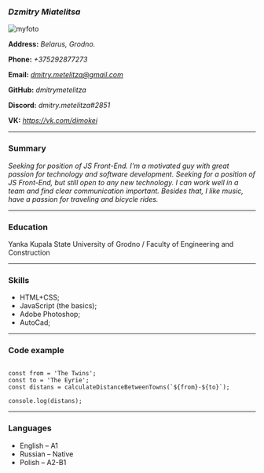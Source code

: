 ### _**Dzmitry Miatelitsa**_

![myfoto](https://psv4.userapi.com/c537232/u10426420/docs/d49/2675e492266a/Foto_CV_superMini.jpg?extra=ajjPRnr82m3kilLtwoqfr_8bz_sKZDqdVhG3fpQ4FtwOrBQevUBE9Q7vd4VMwZoy1otssxS8hH5ExteCohquoS2i6jRfa1EQsTw3Ns5aNjBQq4F80l6K3qX-K4nxYgJgt79nA6oj8Nq7SM8ZcNj2sx8g6A)

**Address:**
*Belarus, Grodno.* 

**Phone:**
*+375292877273*

**Email:**
*dmitry.metelitza@gmail.com*

**GitHub:**
*dmitrymetelitza*

**Discord:**
*dmitry.metelitza#2851*

**VK:**
*https://vk.com/dimokei*
___
### **Summary** 
*Seeking for position of JS Front-End. I'm a motivated guy with 
great passion for technology and software development. Seeking 
for a position of JS Front-End, but still open to any new 
technology. I сan work well in a team and find clear 
communication important. 
Besides that, I like music, have a passion for traveling and bicycle 
rides.* 
___
### **Education**
Yanka Kupala State University of Grodno / Faculty of Engineering and Construction
___
### **Skills**
* HTML+CSS;
* JavaScript (the basics);
* Adobe Photoshop;
* AutoCad;
___
### **Code example**
```import { calculateDistanceBetweenTowns } from 'hexlet-basics/got';

const from = 'The Twins';
const to = 'The Eyrie';
const distans = calculateDistanceBetweenTowns(`${from}-${to}`);

console.log(distans);
```

___
### **Languages**
* English – A1 
* Russian – Native
* Polish – A2-B1 